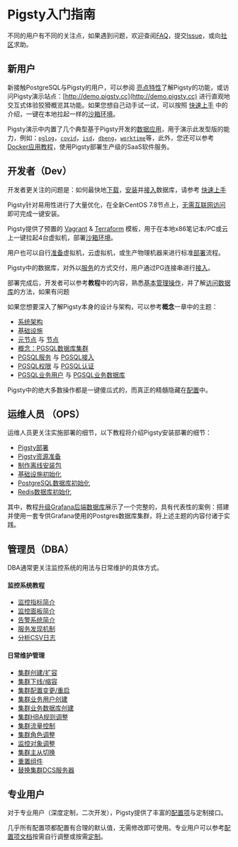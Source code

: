# Pigsty入门指南

不同的用户有不同的关注点，如果遇到问题，欢迎查阅[FAQ](s-faq.md)，提交[Issue](https://github.com/Vonng/pigsty/issues/new)，或向[社区](community.md)求助。



## 新用户

新接触PostgreSQL与Pigsty的用户，可以参阅 [亮点特性](s-feature.md)了解Pigsty的功能，或访问Pigsty演示站点：[http://demo.pigsty.cc](http://demo.pigsty.cc) 进行直观地交互式体验狡猾概览其功能。如果您想自己动手试一试，可以按照 [快速上手](s-install.md) 中的介绍，一键在本地拉起一样的[沙箱环境](d-sandbox.md)。

Pigsty演示中内置了几个典型基于Pigsty开发的[数据应用](t-application.md)，用于演示此发型版的能力，例如：[`pglog`](http://demo.pigsty.cc/d/pglog-overview)，[`covid`](http://demo.pigsty.cc/d/covid-overview)，[`isd`](http://demo.pigsty.cc/d/isd-overview)，[`dbeng`](http://demo.pigsty.cc/d/dbeng-overview)，[`worktime`](http://demo.pigsty.cc/d/worktime-query)等，此外，您还可以参考 [Docker应用教程](t-docker.md)，使用Pigsty部署生产级的SaaS软件服务。




## 开发者（Dev）

开发者更关注的问题是：如何最快地[下载](d-prepare.md#软件下载)，[安装](s-install.md)并[接入](c-service.md#接入)数据库，请参考 [快速上手](s-install.md)

Pigsty针对易用性进行了大量优化，在全新CentOS 7.8节点上，[无需互联网访问](t-offline.md)即可完成一键安装。

Pigsty提供了预置的 [Vagrant](d-sandbox.md#本地沙箱) & [Terraform](d-sandbox.md#多云部署) 模板，用于在本地x86笔记本/PC或云上一键拉起4台虚拟机，部署[沙箱环境](d-sandbox.md.md)。

用户也可以自行[准备](d-prepare.md)虚拟机，云虚拟机，或生产物理机器来进行标准[部署](d-deploy.md)流程。

Pigsty中的数据库，对外以[服务](c-service.md)的方式交付，用户通过PG连接串进行[接入](c-service.md#接入)。

部署完成后，开发者可以参考**教程**中的内容，熟悉[基本管理操作](r-sop.md)，并了解[访问数据库](c-service.md#接入)的方法，如果有问题

如果您想要深入了解Pigsty本身的设计与架构，可以参考**概念**一章中的主题：
   * [系统架构](c-arch.md)
   * [基础设施](c-entity.md)
   * [元节点](c-nodes.md#元节点) 与 [节点](v-nodes.md#节点)
   * [概念：PGSQL数据库集群](c-pgsql.md)
   * [PGSQL服务](c-service.md#服务) 与 [PGSQL接入](c-service.md#接入)
   * [PGSQL权限](c-privilege.md#权限) 与 [PGSQL认证](c-privilege.md#认证)
   * [PGSQL业务用户](c-pgdbuser.md#用户) 与 [PGSQL业务数据库](c-pgdbuser.md#数据库)

Pigsty中的绝大多数操作都是一键傻瓜式的，而真正的精髓隐藏在[配置](v-config.md)中。




## 运维人员 （OPS）

运维人员更关注实施部署的细节，以下教程将介绍Pigsty安装部署的细节：

   * [Pigsty部署](d-deploy.md)
   * [Pigsty资源准备](d-prepare.md)
   * [制作离线安装包](t-offline.md)
   * [基础设施初始化](p-infra.md)
   * [PostgreSQL数据库初始化](p-pgsql.md)
   * [Redis数据库初始化](p-redis.md)

其中，教程[升级Grafana后端数据库](t-grafana-upgrade.md)展示了一个完整的，具有代表性的案例：搭建并使用一套专供Grafana使用的Postgres数据库集群，将上述主题的内容付诸于实践。



## 管理员（DBA）

DBA通常更关注监控系统的用法与日常维护的具体方式。

#### 监控系统教程

- [监控指标简介](m-metric.md)
- [监控面板简介](m-dashboard.md)
- [告警系统简介](r-alert.md)
- [服务发现机制](m-discovery.md)
- [分析CSV日志](t-application.md#PGLOG)


#### 日常维护管理

- [集群创建/扩容](r-sop.md#case-1：集群创建扩容)
- [集群下线/缩容](r-sop.md#Case-2：集群下线缩容)
- [集群配置变更/重启](r-sop.md#Case-3：集群配置变更重启)
- [集群业务用户创建](r-sop.md#Case-4：集群业务用户创建)
- [集群业务数据库创建](r-sop.md#Case-5：集群业务数据库创建)
- [集群HBA规则调整](r-sop.md#Case-6：集群HBA规则调整)
- [集群流量控制](r-sop.md#Case-7：集群流量控制)
- [集群角色调整](r-sop.md#Case-8：集群角色调整)
- [监控对象调整](r-sop.md#Case-9：监控对象调整)
- [集群主从切换](r-sop.md#Case-10：集群主从切换)
- [重置组件](r-sop.md#Case-11：重置组件)
- [替换集群DCS服务器](r-sop.md#Case-12：替换集群DCS服务器)



## 专业用户

对于专业用户（深度定制，二次开发），Pigsty提供了丰富的[配置项](v-config.md#配置项)与定制接口。

几乎所有配置项都配置有合理的默认值，无需修改即可使用。专业用户可以参考[配置项文档](v-config.md)按需自行调整或按需[定制](v-pgsql-customize.md)。

